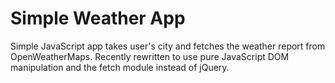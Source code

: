 # Simple Weather App

Simple JavaScript app takes user's city and fetches the weather report from OpenWeatherMaps. Recently rewritten to use pure JavaScript DOM manipulation and the fetch module instead of jQuery.
